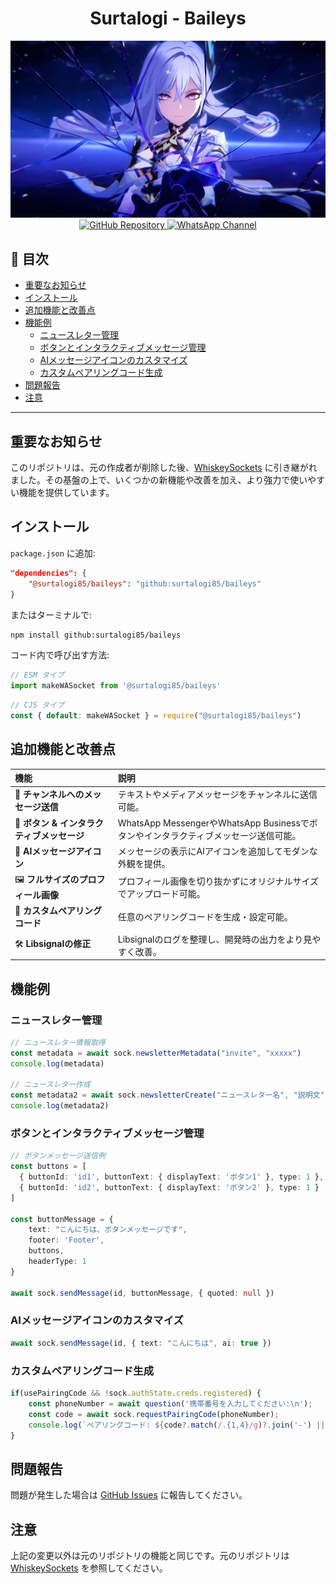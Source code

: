# <div align='center'>Surtalogi - Baileys</div>

<div align="center">

  <img src="https://raw.githubusercontent.com/surtalogi85/baileys/refs/heads/master/lib/IMG_20250827_002924.jpg" />

  <a href="https://github.com/surtalogi85/baileys">
    <img src="https://img.shields.io/badge/GitHub-Repository-181717?logo=github&logoColor=white" alt="GitHub Repository" />
  </a>

  <a href="https://whatsapp.com/channel/0029Vb6cgxA0VycPa60Cb53y">
    <img src="https://img.shields.io/badge/WhatsApp-Channel-25D366?logo=whatsapp&logoColor=white" alt="WhatsApp Channel" />
  </a>

</div>

## 📖 目次

- [重要なお知らせ](#重要なお知らせ)
- [インストール](#インストール)
- [追加機能と改善点](#-追加機能と改善点)
- [機能例](#機能例)
  - [ニュースレター管理](#ニュースレター管理)
  - [ボタンとインタラクティブメッセージ管理](#ボタンとインタラクティブメッセージ管理)
  - [AIメッセージアイコンのカスタマイズ](#aiメッセージアイコンのカスタマイズ)
  - [カスタムペアリングコード生成](#カスタムペアリングコード生成)
- [問題報告](#問題報告)
- [注意](#注意)
---

## 重要なお知らせ

このリポジトリは、元の作成者が削除した後、[WhiskeySockets](https://github.com/WhiskeySockets) に引き継がれました。その基盤の上で、いくつかの新機能や改善を加え、より強力で使いやすい機能を提供しています。

## インストール

`package.json` に追加:

```json
"dependencies": {
    "@surtalogi85/baileys": "github:surtalogi85/baileys"
}
````

またはターミナルで:

```bash
npm install github:surtalogi85/baileys
```

コード内で呼び出す方法:

```ts
// ESM タイプ
import makeWASocket from '@surtalogi85/baileys'
```

```js
// CJS タイプ
const { default: makeWASocket } = require("@surtalogi85/baileys")
```

## 追加機能と改善点

| 機能                         | 説明                                                          |
| :------------------------- | :---------------------------------------------------------- |
| 💬 **チャンネルへのメッセージ送信**      | テキストやメディアメッセージをチャンネルに送信可能。                                  |
| 🔘 **ボタン & インタラクティブメッセージ** | WhatsApp MessengerやWhatsApp Businessでボタンやインタラクティブメッセージ送信可能。 |
| 🤖 **AIメッセージアイコン**         | メッセージの表示にAIアイコンを追加してモダンな外観を提供。                              |
| 🖼️ **フルサイズのプロフィール画像**     | プロフィール画像を切り抜かずにオリジナルサイズでアップロード可能。                           |
| 🔑 **カスタムペアリングコード**        | 任意のペアリングコードを生成・設定可能。                                        |
| 🛠️ **Libsignalの修正**       | Libsignalのログを整理し、開発時の出力をより見やすく改善。                           |

## 機能例

### ニュースレター管理

```ts
// ニュースレター情報取得
const metadata = await sock.newsletterMetadata("invite", "xxxxx")
console.log(metadata)

// ニュースレター作成
const metadata2 = await sock.newsletterCreate("ニュースレター名", "説明文")
console.log(metadata2)
```

### ボタンとインタラクティブメッセージ管理

```ts
// ボタンメッセージ送信例
const buttons = [
  { buttonId: 'id1', buttonText: { displayText: 'ボタン1' }, type: 1 },
  { buttonId: 'id2', buttonText: { displayText: 'ボタン2' }, type: 1 }
]

const buttonMessage = {
    text: "こんにちは、ボタンメッセージです",
    footer: 'Footer',
    buttons,
    headerType: 1
}

await sock.sendMessage(id, buttonMessage, { quoted: null })
```

### AIメッセージアイコンのカスタマイズ

```ts
await sock.sendMessage(id, { text: "こんにちは", ai: true })
```

### カスタムペアリングコード生成

```ts
if(usePairingCode && !sock.authState.creds.registered) {
    const phoneNumber = await question('携帯番号を入力してください:\n');
    const code = await sock.requestPairingCode(phoneNumber);
    console.log(`ペアリングコード: ${code?.match(/.{1,4}/g)?.join('-') || code}`);
}
```

## 問題報告

問題が発生した場合は [GitHub Issues](https://github.com/surtalogi85/baileys/issues) に報告してください。

## 注意

上記の変更以外は元のリポジトリの機能と同じです。元のリポジトリは [WhiskeySockets](https://github.com/WhiskeySockets/Baileys) を参照してください。
